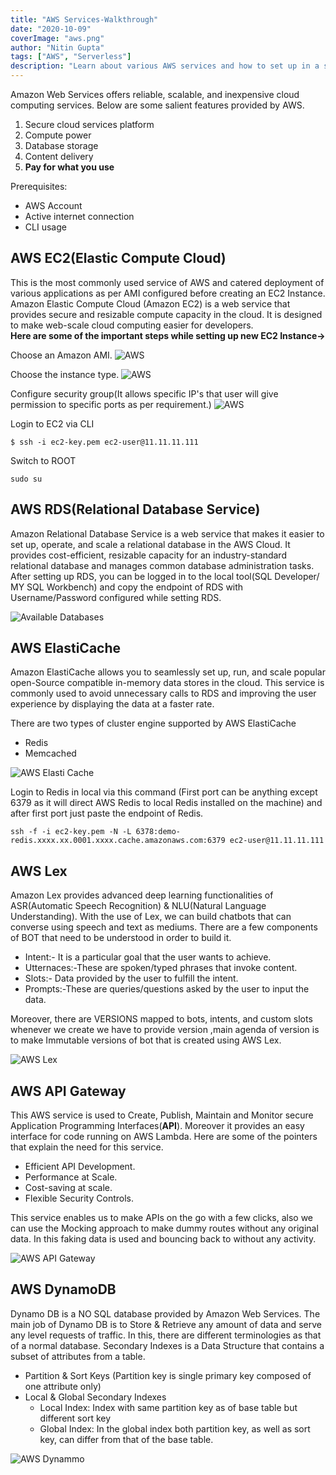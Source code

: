 ```yaml
---
title: "AWS Services-Walkthrough"
date: "2020-10-09"
coverImage: "aws.png"
author: "Nitin Gupta"
tags: ["AWS", "Serverless"]
description: "Learn about various AWS services and how to set up in a step by step tutorial."
---
```



Amazon Web Services offers reliable, scalable, and inexpensive cloud computing services. Below are some salient features provided by AWS.
1.  Secure cloud services platform
2.  Compute power
3.  Database storage
4.  Content delivery 
5.  **Pay for what you use**

Prerequisites:

- AWS Account
- Active internet connection
- CLI usage

## AWS EC2(Elastic Compute Cloud)
This is the most commonly used service of AWS and catered deployment of various applications as per AMI configured before creating an EC2 Instance.
Amazon Elastic Compute Cloud (Amazon EC2) is a web service that provides secure and resizable compute capacity in the cloud. 
It is designed to make web-scale cloud computing easier for developers. <br>
**Here are some of the important steps while setting up new EC2 Instance->** <br>

Choose an Amazon AMI.
![AWS](AWS_EC21.png)

Choose the instance type.
![AWS](AWS_EC22.png)

Configure security group(It allows specific IP's that user will give permission to specific ports as per requirement.)
![AWS](AWS_EC23.png)



Login to EC2 via CLI
```
$ ssh -i ec2-key.pem ec2-user@11.11.11.111
```
Switch to ROOT
```
sudo su
```
## AWS RDS(Relational Database Service)
Amazon Relational Database Service is a web service that makes it easier to set up, operate, and scale a relational database in the AWS Cloud. It provides cost-efficient, resizable capacity for an industry-standard relational database and manages common database administration tasks.
After setting up RDS, you can be logged in to the local tool(SQL Developer/ MY SQL Workbench) and copy the endpoint of RDS with Username/Password configured while setting RDS.

![Available Databases](AWS_RDS.png)

## AWS ElastiCache
Amazon ElastiCache allows you to seamlessly set up, run, and scale popular open-Source compatible in-memory data stores in the cloud. This service is commonly used to avoid unnecessary calls to RDS and improving the user experience by displaying the data at a faster rate.

There are two types of cluster engine supported by AWS ElastiCache
- Redis
- Memcached

![AWS Elasti Cache](AWS_EC.png)

Login to Redis in local via this command (First port can be anything except 6379 as it will direct AWS Redis to local Redis installed on the machine) and after first port just paste the endpoint of Redis.

```
ssh -f -i ec2-key.pem -N -L 6378:demo-redis.xxxx.xx.0001.xxxx.cache.amazonaws.com:6379 ec2-user@11.11.11.111
```
## AWS Lex
Amazon Lex provides advanced deep learning functionalities of ASR(Automatic Speech Recognition) & NLU(Natural Language Understanding). With the use of Lex, we can build chatbots that can converse using speech and text as mediums.
There are a few components of BOT that need to be understood in order to build it.

- Intent:- It is a particular goal that the user wants to achieve.
- Utternaces:-These are spoken/typed phrases that invoke content.
- Slots:- Data provided by the user to fulfill the intent.
- Prompts:-These are queries/questions asked by the user to input the data.

Moreover, there are VERSIONS mapped to bots, intents, and custom slots whenever we create we have to provide version ,main agenda of version is to make Immutable versions of bot that is created using AWS Lex.

![AWS Lex](AWS_Lex.png)


## AWS API Gateway
This AWS service is used to Create, Publish, Maintain and Monitor secure Application Programming Interfaces(**API**). Moreover it provides an easy interface for code running on AWS Lambda.
Here are some of the pointers that explain the need for this service.
- Efficient API Development.
- Performance at Scale.
- Cost-saving at scale.
- Flexible Security Controls.

This service enables us to make APIs on the go with a few clicks, also we can use the Mocking approach to make dummy routes without any original data. In this faking data is used and bouncing back to without any activity.

![AWS API Gateway](AWS_API.png)

## AWS DynamoDB
Dynamo DB is a NO SQL database provided by Amazon Web Services. The main job of Dynamo DB is to Store & Retrieve any amount of data and serve any level requests of traffic.
In this, there are different terminologies as that of a normal database. Secondary Indexes is a Data Structure that contains a subset of attributes from a table.
- Partition & Sort Keys (Partition key is single primary key composed of one attribute only)
- Local & Global Secondary Indexes
  - Local Index: Index with same partition key as of base table but different sort key
  - Global Index: In the global index both partition key, as well as sort key, can differ from that of the base table.  

![AWS Dynammo](AWS_Dynammo.png)


